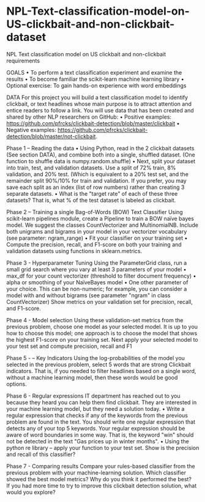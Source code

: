 # NPL-Text-classification-model-on-US-clickbait-and-non-clickbait-dataset

NPL Text classification model on US clickbait and non-clickbait requirements  
 
GOALS 
•	To perform a text classification experiment and examine the results 
•	To become familiar the scikit-learn machine learning library 
•	Optional exercise: To gain hands-on experience with word embeddings 
 
 
DATA 
For this project you will build a text classification model to identify clickbait, or text headlines whose main purpose is to attract attention and entice readers to follow a link. 
You will use data that has been created and shared by other NLP researchers on GitHub: 
•	Positive examples: https://github.com/pfrcks/clickbait-detection/blob/master/clickbait 
•	Negative examples: https://github.com/pfrcks/clickbait-detection/blob/master/not-clickbait. 
 
 
Phase 1 – Reading the data 
•	Using Python, read in the 2 clickbait datasets (See section DATA), and combine both into a single, shuffled dataset. (One function to shuffle data is numpy.random.shuffle) 
•	Next, split your dataset into train, test, and validation datasets. Use a split of 72% train, 8% validation, and 20% test. (Which is equivalent to a 20% test set, and the remainder split 90%/10% 
for train and validation. If you prefer, you may save each split as an index (list of row numbers) rather than creating 3 separate datasets. 
•	What is the "target rate" of each of these three datasets? That is, what % of the test dataset is labeled as clickbait. 
 
 
 
Phase 2 – Training a single Bag-of-Words (BOW) Text Classifier 
Using scikit-learn pipelines module, create a Pipeline to train a BOW naïve bayes model. We suggest the classes CountVectorizer and MultinomialNB. Include both unigrams and bigrams in your model in your vectorizer vocabulary (see parameter: ngram_range) 
•	Fit your classifier on your training set 
•	Compute the precision, recall, and F1-score on both your training and validation datasets using functions in sklearn.metrics.  
 
Phase 3 - Hyperparameter Tuning 
Using the ParameterGrid class, run a small grid search where you vary at least 3 parameters of your 
model 
•	max_df for your count vectorizer (threshold to filter document frequency) 
•	alpha or smoothing of your NaïveBayes model 
•	One other parameter of your choice. This can be non-numeric; for example, you can consider a model with and without bigrams (see parameter "ngram" in class CountVectorizer) 
Show metrics on your validation set for precision, recall, and F1-score. 
 
 
 
 
Phase 4 - Model selection 
Using these validation-set metrics from the previous problem, choose one model as your selected model. It is up to you how to choose this model; one approach is to choose the model that shows the highest F1-score on your training set. 
Next apply your selected model to your test set and compute precision, recall and F1 
 
 
Phase 5 - – Key Indicators 
Using the log-probabilities of the model you selected in the previous problem, select 5 words that are strong Clickbait indicators. That is, if you needed to filter headlines based on a single word, without a machine learning model, then these words would be good options. 
 
Phase 6 - Regular expressions 
IT department has reached out to you because they heard you can help them find clickbait. They are interested in your machine learning model, but they need a solution today. 
•	Write a regular expression that checks if any of the keywords from the previous problem are found in the text. You should write one regular expression that detects any of your top 5 keywords. Your regular expression should be aware of word boundaries in some way. That is, the keyword "win" should not be detected in the text "Gas prices up in winter months". 
•	Using the python re library – apply your function to your test set. Show is the precision and recall of this classifier? 
 
 
 
Phase 7 - Comparing results 
Compare your rules-based classifier from the previous problem with your machine-learning solution. Which classifier showed the best model metrics? Why do you think it performed the best?  
If you had more time to try to improve this clickbait detection solution, what would you explore? 
 
 
